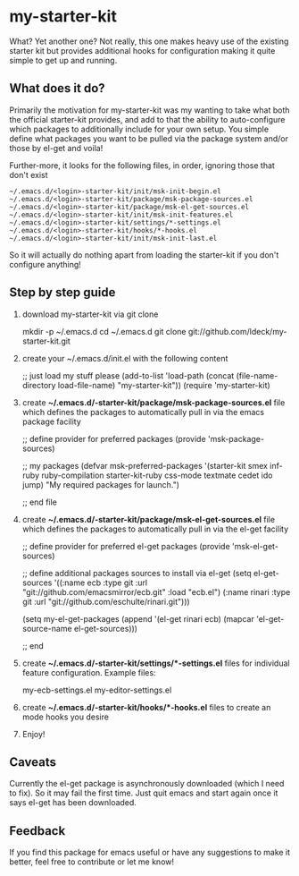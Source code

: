 my-starter-kit
==============

What? Yet another one? Not really, this one makes heavy use of the existing starter kit but provides additional hooks for configuration making it quite simple to get up and running.

What does it do?
----------------

Primarily the motivation for my-starter-kit was my wanting to take what both the official starter-kit
provides, and add to that the ability to auto-configure which packages to additionally include
for your own setup. You simple define what packages you want to be pulled via the package system
and/or those by el-get and voila!

Further-more, it looks for the following files, in order, ignoring those that don't exist

    ~/.emacs.d/<login>-starter-kit/init/msk-init-begin.el
    ~/.emacs.d/<login>-starter-kit/package/msk-package-sources.el
    ~/.emacs.d/<login>-starter-kit/package/msk-el-get-sources.el
    ~/.emacs.d/<login>-starter-kit/init/msk-init-features.el
    ~/.emacs.d/<login>-starter-kit/settings/*-settings.el
    ~/.emacs.d/<login>-starter-kit/hooks/*-hooks.el
    ~/.emacs.d/<login>-starter-kit/init/msk-init-last.el

So it will actually do nothing apart from loading the starter-kit if you don't configure anything!

Step by step guide
------------------

1. download my-starter-kit via git clone

    mkdir -p ~/.emacs.d
    cd ~/.emacs.d
    git clone git://github.com/ldeck/my-starter-kit.git

2. create your ~/.emacs.d/init.el with the following content

    ;; just load my stuff please
    (add-to-list 'load-path (concat (file-name-directory load-file-name) "my-starter-kit"))
    (require 'my-starter-kit)

3. create **~/.emacs.d/<login>-starter-kit/package/msk-package-sources.el** file which defines the packages to automatically pull in via the emacs package facility
    
    ;; define provider for preferred packages
    (provide 'msk-package-sources)
    
    ;; my packages
    (defvar msk-preferred-packages
      '(starter-kit
        smex
        inf-ruby
        ruby-compilation
        starter-kit-ruby
        css-mode
        textmate
        cedet
        ido
        jump)
      "My required packages for launch.")
      
      ;; end file

4. create **~/.emacs.d/<login>-starter-kit/package/msk-el-get-sources.el** file which defines the packages to automatically pull in via the el-get facility
    
    ;; define provider for preferred el-get packages
    (provide 'msk-el-get-sources)
    
    ;; define additional packages sources to install via el-get
    (setq el-get-sources
          '((:name ecb
                   :type git
                   :url "git://github.com/emacsmirror/ecb.git"
                          :load "ecb.el")
            (:name rinari
                   :type git
                   :url "git://github.com/eschulte/rinari.git")))

    (setq my-el-get-packages
          (append
           '(el-get rinari ecb)
           (mapcar 'el-get-source-name el-get-sources)))
    
    ;; end

5. create **~/.emacs.d/<login>-starter-kit/settings/*-settings.el** files for individual feature configuration. Example files:
    
    my-ecb-settings.el
    my-editor-settings.el
    <etc>

6. create **~/.emacs.d/<login>-starter-kit/hooks/*-hooks.el** files to create an mode hooks you desire

7. Enjoy!

Caveats
-------

Currently the el-get package is asynchronously downloaded (which I need to fix). So it may fail the first time. Just quit emacs and start again once it says el-get has been downloaded.

Feedback
--------

If you find this package for emacs useful or have any suggestions to make it better, feel free to contribute or let me know!
    
    